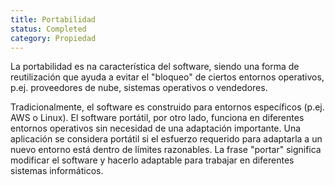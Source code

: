 ```yaml
---
title: Portabilidad
status: Completed
category: Propiedad
---
```


La portabilidad es na característica del software, siendo una forma de reutilización que ayuda a evitar el "bloqueo" de ciertos entornos operativos, p.ej. proveedores de nube, sistemas operativos o vendedores.

Tradicionalmente, el software es construido para entornos específicos (p.ej. AWS o Linux). El software portátil, por otro lado, funciona en diferentes entornos operativos sin necesidad de una adaptación importante. Una aplicación se considera portátil si el esfuerzo requerido para adaptarla a un nuevo entorno está dentro de límites razonables. La frase "portar" significa modificar el software y hacerlo adaptable para trabajar en diferentes sistemas informáticos.